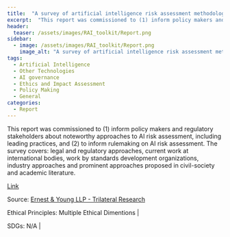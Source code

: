 ```yaml
---
title:  "A survey of artificial intelligence risk assessment methodologies"  
excerpt:  "This report was commissioned to (1) inform policy makers and regulatory stakehol (...)"  
header:
  teaser: /assets/images/RAI_toolkit/Report.png
sidebar:
  - image: /assets/images/RAI_toolkit/Report.png
    image_alt: "A survey of artificial intelligence risk assessment methodologies"
tags:
  - Artificial Intelligence
  - Other Technologies
  - AI governance
  - Ethics and Impact Assessment
  - Policy Making
  - General
categories:
  - Report
---
```

This report was commissioned to (1) inform policy makers and regulatory stakeholders about noteworthy approaches to AI risk assessment, including leading practices, and (2) to inform rulemaking on AI risk assessment. The survey covers: legal and regulatory approaches, current work at international bodies, work by standards development organizations, industry approaches and prominent approaches proposed in civil-society and academic literature. 

[Link](https://www.trilateralresearch.com/wp-content/uploads/2022/01/A-survey-of-AI-Risk-Assessment-Methodologies-full-report.pdf)

Source: [Ernest & Young LLP - Trilateral Research](https://www.trilateralresearch.com/ )

Ethical Principles: Multiple Ethical Dimentions | 

SDGs: N/A | 
